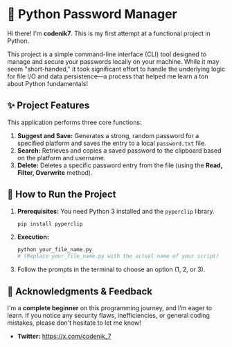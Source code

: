 # 🔑 Python Password Manager 

Hi there! I'm **codenik7**. This is my first attempt at a functional project in Python.

This project is a simple command-line interface (CLI) tool designed to manage and secure your passwords locally on your machine. While it may seem "short-handed," it took significant effort to handle the underlying logic for file I/O and data persistence—a process that helped me learn a ton about Python fundamentals!

## ✨ Project Features

This application performs three core functions:

1.  **Suggest and Save:** Generates a strong, random password for a specified platform and saves the entry to a local `password.txt` file.
2.  **Search:** Retrieves and copies a saved password to the clipboard based on the platform and username.
3.  **Delete:** Deletes a specific password entry from the file (using the **Read, Filter, Overwrite** method).

## 🚀 How to Run the Project

1.  **Prerequisites:** You need Python 3 installed and the `pyperclip` library.
    ```bash
    pip install pyperclip
    ```
2.  **Execution:**
    ```bash
    python your_file_name.py 
    # (Replace your_file_name.py with the actual name of your script)
    ```
3.  Follow the prompts in the terminal to choose an option (1, 2, or 3).

## 🙏 Acknowledgments & Feedback

I'm a **complete beginner** on this programming journey, and I’m eager to learn. If you notice any security flaws, inefficiencies, or general coding mistakes, please don't hesitate to let me know!

* **Twitter:** https://x.com/codenik_7
